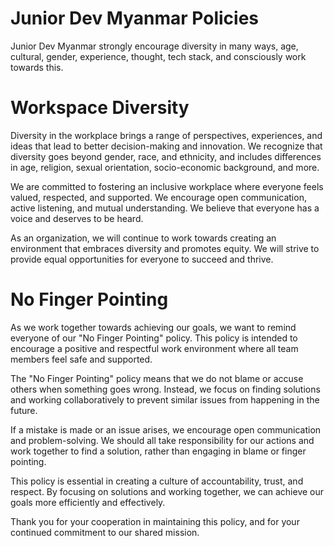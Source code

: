 # Junior Dev Myanmar Policies

Junior Dev Myanmar strongly encourage diversity in many ways, age, cultural, gender, experience, thought, tech stack, and consciously work towards this.

# Workspace Diversity

Diversity in the workplace brings a range of perspectives, experiences, and ideas that lead to better decision-making and innovation. We recognize that diversity goes beyond gender, race, and ethnicity, and includes differences in age, religion, sexual orientation, socio-economic background, and more.

We are committed to fostering an inclusive workplace where everyone feels valued, respected, and supported. We encourage open communication, active listening, and mutual understanding. We believe that everyone has a voice and deserves to be heard.

As an organization, we will continue to work towards creating an environment that embraces diversity and promotes equity. We will strive to provide equal opportunities for everyone to succeed and thrive.

# No Finger Pointing

As we work together towards achieving our goals, we want to remind everyone of our "No Finger Pointing" policy. This policy is intended to encourage a positive and respectful work environment where all team members feel safe and supported.

The "No Finger Pointing" policy means that we do not blame or accuse others when something goes wrong. Instead, we focus on finding solutions and working collaboratively to prevent similar issues from happening in the future.

If a mistake is made or an issue arises, we encourage open communication and problem-solving. We should all take responsibility for our actions and work together to find a solution, rather than engaging in blame or finger pointing.

This policy is essential in creating a culture of accountability, trust, and respect. By focusing on solutions and working together, we can achieve our goals more efficiently and effectively.

Thank you for your cooperation in maintaining this policy, and for your continued commitment to our shared mission.
